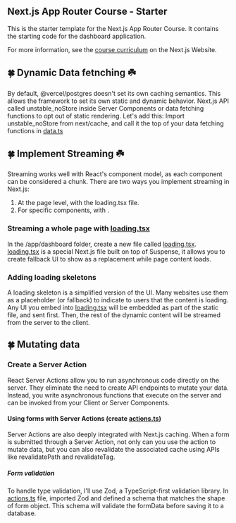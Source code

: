 ## Next.js App Router Course - Starter

This is the starter template for the Next.js App Router Course. It contains the starting code for the dashboard application.

For more information, see the [course curriculum](https://nextjs.org/learn) on the Next.js Website.

##  🍀 Dynamic Data fetnching  ☘️
By default, @vercel/postgres doesn't set its own caching semantics. This allows the framework to set its own static and dynamic behavior.
Next.js API called unstable_noStore inside Server Components or data fetching functions to opt out of static rendering. Let's add this:
 Import unstable_noStore from next/cache, and call it the top of your data fetching functions in [data.ts](./app/lib/data.ts)

 ##  🍀 Implement Streaming  ☘️
 Streaming works well with React's component model, as each component can be considered a chunk.
 There are two ways you implement streaming in Next.js:
 1. At the page level, with the loading.tsx file.
 2. For specific components, with <Suspense>.

 ### Streaming a whole page with [loading.tsx](./app/(ui)/dashboard/(overview)/loading.tsx)
In the /app/dashboard folder, create a new file called [loading.tsx](./app/(ui)/dashboard/(overview)/loading.tsx).
[loading.tsx](./app/(ui)/dashboard/(overview)/loading.tsx) is a special Next.js file built on top of Suspense, it allows you to create fallback UI to show as a replacement while page content loads.

### Adding loading skeletons 
A loading skeleton is a simplified version of the UI. Many websites use them as a placeholder (or fallback) to indicate to users that the content is loading. Any UI you embed into [loading.tsx](./app/(ui)/dashboard/(overview)/loading.tsx) will be embedded as part of the static file, and sent first. Then, the rest of the dynamic content will be streamed from the server to the client.

##  🍀 Mutating data

### Create a Server Action
React Server Actions allow you to run asynchronous code directly on the server. They eliminate the need to create API endpoints to mutate your data. Instead, you write asynchronous functions that execute on the server and can be invoked from your Client or Server Components.

#### Using forms with Server Actions (create [actions.ts](./app/lib/actions.ts))
Server Actions are also deeply integrated with Next.js caching. When a form is submitted through a Server Action, not only can you use the action to mutate data, but you can also revalidate the associated cache using APIs like revalidatePath and revalidateTag.

##### Form validation
To handle type validation, I'll use Zod, a TypeScript-first validation library.
In [actions.ts](./app/lib/actions.ts) file, imported Zod and defined a schema that matches the shape of form object. This schema will validate the formData before saving it to a database.
